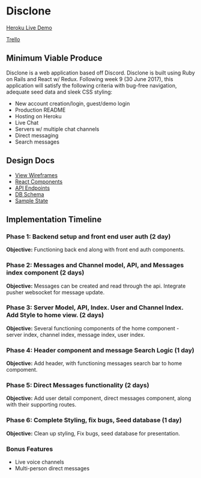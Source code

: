 # Disclone

[Heroku Live Demo][heroku]

[Trello][trello]

[heroku]: placeholder
[trello]: placeholder


## Minimum Viable Produce

Disclone is a web application based off Discord. Disclone is built using Ruby on Rails and React w/ Redux. Following week 9 (30 June 2017), this application will satisfy the following criteria with bug-free navigation, adequate seed data and sleek CSS styling:

- New account creation/login, guest/demo login
- Production README
- Hosting on Heroku
- Live Chat 
- Servers w/ multiple chat channels
- Direct messaging
- Search messages

## Design Docs
* [View Wireframes][wireframes]
* [React Components][components]
* [API Endpoints][api-endpoints]
* [DB Schema][schema]
* [Sample State][sample-state]

[wireframes]: docs/wireframes
[components]: docs/component-hierarchy.md
[sample-state]: docs/sample-state.md
[api-endpoints]: docs/api-endpoints.md
[schema]: docs/schema.md

## Implementation Timeline

### Phase 1: Backend setup and front end user auth (2 day)

**Objective:** Functioning back end along with front end auth components.

### Phase 2: Messages and Channel model, API, and Messages index component (2 days)

**Objective:** Messages can be created and read through the api.  Integrate pusher websocket for message update.

### Phase 3: Server Model, API, Index.  User and Channel Index.  Add Style to home view. (2 days)

**Objective:** Several functioning components of the home component - server index, channel index, message index, user index.

### Phase 4:  Header component and message Search Logic (1 day)

**Objective:** Add header, with functioning messages search bar to home compoment.

### Phase 5: Direct Messages functionality (2 days)

**Objective:** Add user detail component, direct messages component, along with their supporting routes.

### Phase 6: Complete Styling, fix bugs, Seed database (1 day)

**Objective:** Clean up styling, Fix bugs, seed database for presentation.

### Bonus Features
- Live voice channels
- Multi-person direct messages
